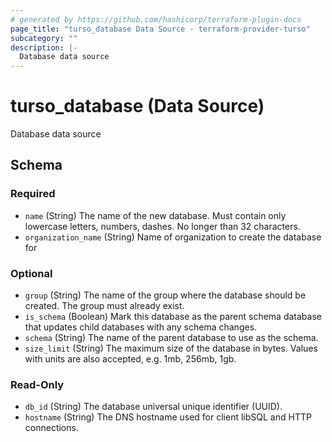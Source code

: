 ```yaml
---
# generated by https://github.com/hashicorp/terraform-plugin-docs
page_title: "turso_database Data Source - terraform-provider-turso"
subcategory: ""
description: |-
  Database data source
---
```


# turso_database (Data Source)

Database data source



<!-- schema generated by tfplugindocs -->
## Schema

### Required

- `name` (String) The name of the new database. Must contain only lowercase letters, numbers, dashes. No longer than 32 characters.
- `organization_name` (String) Name of organization to create the database for

### Optional

- `group` (String) The name of the group where the database should be created. The group must already exist.
- `is_schema` (Boolean) Mark this database as the parent schema database that updates child databases with any schema changes.
- `schema` (String) The name of the parent database to use as the schema.
- `size_limit` (String) The maximum size of the database in bytes. Values with units are also accepted, e.g. 1mb, 256mb, 1gb.

### Read-Only

- `db_id` (String) The database universal unique identifier (UUID).
- `hostname` (String) The DNS hostname used for client libSQL and HTTP connections.
